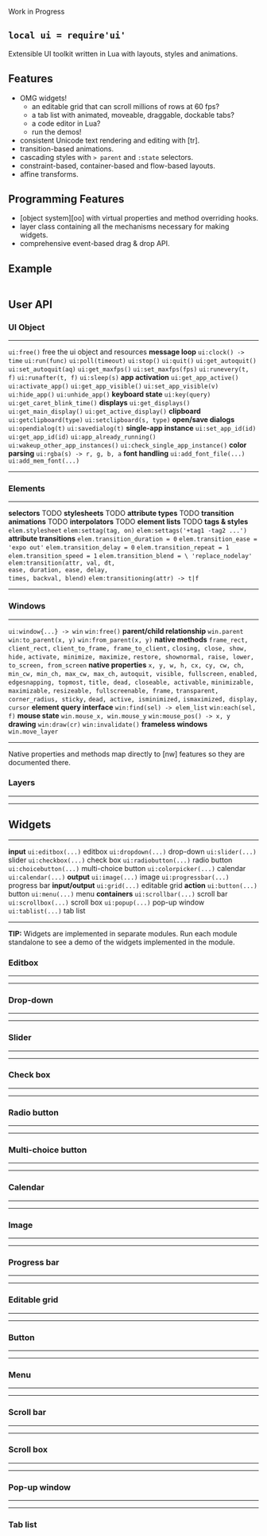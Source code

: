 
<warn>Work in Progress</warn>

## `local ui = require'ui'`

Extensible UI toolkit written in Lua with layouts, styles and animations.

## Features

  * OMG widgets!
    * an editable grid that can scroll millions of rows at 60 fps?
	 * a tab list with animated, moveable, draggable, dockable tabs?
	 * a code editor in Lua?
	 * run the demos!
  * consistent Unicode text rendering and editing with [tr].
  * transition-based animations.
  * cascading styles with `> parent` and `:state` selectors.
  * constraint-based, container-based and flow-based layouts.
  * affine transforms.

## Programming Features

  * [object system][oo] with virtual properties and method overriding hooks.
  * layer class containing all the mechanisms necessary for making widgets.
  * comprehensive event-based drag & drop API.

## Example

~~~

~~~

## User API

### UI Object

-------------------------------------- ---------------------------------------
`ui:free()`                            free the ui object and resources
__message loop__
`ui:clock() -> time`
`ui:run(func)`
`ui:poll(timeout)`
`ui:stop()`
`ui:quit()`
`ui:get_autoquit()`
`ui:set_autoquit(aq)`
`ui:get_maxfps()`
`ui:set_maxfps(fps)`
`ui:runevery(t, f)`
`ui:runafter(t, f)`
`ui:sleep(s)`
__app activation__
`ui:get_app_active()`
`ui:activate_app()`
`ui:get_app_visible()`
`ui:set_app_visible(v)`
`ui:hide_app()`
`ui:unhide_app()`
__keyboard state__
`ui:key(query)`
`ui:get_caret_blink_time()`
__displays__
`ui:get_displays()`
`ui:get_main_display()`
`ui:get_active_display()`
__clipboard__
`ui:getclipboard(type)`
`ui:setclipboard(s, type)`
__open/save dialogs__
`ui:opendialog(t)`
`ui:savedialog(t)`
__single-app instance__
`ui:set_app_id(id)`
`ui:get_app_id(id)`
`ui:app_already_running()`
`ui:wakeup_other_app_instances()`
`ui:check_single_app_instance()`
__color parsing__
`ui:rgba(s) -> r, g, b, a`
__font handling__
`ui:add_font_file(...)`
`ui:add_mem_font(...)`
-------------------------------------- ---------------------------------------

### Elements

-------------------------------------- ---------------------------------------
__selectors__
TODO
__stylesheets__
TODO
__attribute types__
TODO
__transition animations__
TODO
__interpolators__
TODO
__element lists__
TODO
__tags & styles__
`elem.stylesheet`
`elem:settag(tag, on)`
`elem:settags('+tag1 -tag2 ...')`
__attribute transitions__
`elem.transition_duration = 0`
`elem.transition_ease = 'expo out'`
`elem.transition_delay = 0`
`elem.transition_repeat = 1`
`elem.transition_speed = 1`
`elem.transition_blend = \
   'replace_nodelay'`
`elem:transition(attr, val, dt, `\
   `ease, duration, ease, delay,`\
   `times, backval, blend)`
`elem:transitioning(attr) -> t|f`
-------------------------------------- ---------------------------------------

### Windows

-------------------------------------- ---------------------------------------
`ui:window{...} -> win`
`win:free()`
__parent/child relationship__
`win.parent`
`win:to_parent(x, y)`
`win:from_parent(x, y)`
__native methods__
`frame_rect, client_rect,`
`client_to_frame, frame_to_client,`
`closing, close, show, hide,`
`activate, minimize, maximize,`
`restore, shownormal, raise, lower,`
`to_screen, from_screen`
__native properties__
`x, y, w, h, cx, cy, cw, ch,`
`min_cw, min_ch, max_cw, max_ch,`
`autoquit, visible, fullscreen,`
`enabled, edgesnapping, topmost,`
`title, dead, closeable, activable,`
`minimizable, maximizable,`
`resizeable, fullscreenable, frame,`
`transparent, corner_radius, sticky,`
`dead, active, isminimized,`
`ismaximized, display, cursor`
__element query interface__
`win:find(sel) -> elem_list`
`win:each(sel, f)`
__mouse state__
`win.mouse_x, win.mouse_y`
`win:mouse_pos() -> x, y`
__drawing__
`win:draw(cr)`
`win:invalidate()`
__frameless windows__
`win.move_layer`
-------------------------------------- ---------------------------------------

Native properties and methods map directly to [nw] features so they are documented there.

### Layers

-------------------------------------- ---------------------------------------

-------------------------------------- ---------------------------------------

## Widgets

-------------------------------------- ---------------------------------------
__input__
`ui:editbox(...)`                      editbox
`ui:dropdown(...)`                     drop-down
`ui:slider(...)`                       slider
`ui:checkbox(...)`                     check box
`ui:radiobutton(...)`                  radio button
`ui:choicebutton(...)`                 multi-choice button
`ui:colorpicker(...)`                  calendar
`ui:calendar(...)`
__output__
`ui:image(...)`                        image
`ui:progressbar(...)`                  progress bar
__input/output__
`ui:grid(...)`                         editable grid
__action__
`ui:button(...)`                       button
`ui:menu(...)`                         menu
__containers__
`ui:scrollbar(...)`                    scroll bar
`ui:scrollbox(...)`                    scroll box
`ui:popup(...)`                        pop-up window
`ui:tablist(...)`                      tab list
-------------------------------------- ---------------------------------------

__TIP:__ Widgets are implemented in separate modules. Run each module
standalone to see a demo of the widgets implemented in the module.

### Editbox

-------------------------------------- ---------------------------------------

-------------------------------------- ---------------------------------------

### Drop-down

-------------------------------------- ---------------------------------------

-------------------------------------- ---------------------------------------

### Slider

-------------------------------------- ---------------------------------------

-------------------------------------- ---------------------------------------

### Check box

-------------------------------------- ---------------------------------------

-------------------------------------- ---------------------------------------

### Radio button

-------------------------------------- ---------------------------------------

-------------------------------------- ---------------------------------------

### Multi-choice button

-------------------------------------- ---------------------------------------

-------------------------------------- ---------------------------------------

### Calendar

-------------------------------------- ---------------------------------------

-------------------------------------- ---------------------------------------

### Image

-------------------------------------- ---------------------------------------

-------------------------------------- ---------------------------------------

### Progress bar

-------------------------------------- ---------------------------------------

-------------------------------------- ---------------------------------------

### Editable grid

-------------------------------------- ---------------------------------------

-------------------------------------- ---------------------------------------

### Button

-------------------------------------- ---------------------------------------

-------------------------------------- ---------------------------------------

### Menu

-------------------------------------- ---------------------------------------

-------------------------------------- ---------------------------------------

### Scroll bar

-------------------------------------- ---------------------------------------

-------------------------------------- ---------------------------------------

### Scroll box

-------------------------------------- ---------------------------------------

-------------------------------------- ---------------------------------------

### Pop-up window

-------------------------------------- ---------------------------------------

-------------------------------------- ---------------------------------------

### Tab list

